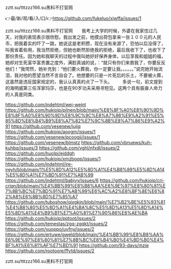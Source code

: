 zztt.su/tttzzz166.su黑料不打官网

👉最/新/观/看/入/口/👉https://github.com/fukeluo/xjwffa/issues/1

zztt.su/tttzzz166.su黑料不打官网　　我考上大学的时候，外婆在我家住过几天，对我的表现表示很欣慰。我出发之前，他摸出荷包拿来一张１００元的人民币，把我着实的吓了一跳，她说这是老积攒，现在没有来源了，恐怕以后没得了，叫我省着些用，我当然拒绝，但她也断然拒绝我的拒绝，最后我收下了，也收下了那份责任。因为她和我聊天的过程中我叫她好好保养身体，以后享我和姐姐的福，她却对生死富华富贵置之度外，满脸真诚的说，：“就只有你们来救我了，你要反反他们！”我愕然，她补充到：“他们要火葬我，你一定要让我。。。。。。”说完她开始流泪，我对他的愿望当然不言自会了。他想要的只是一片死后的乐土，不要被火葬，这虽然是违反国家规定的，我认认真真的点了一下头。
　　多说一句，前文提到的海明威第三任浑家玛莎，也是在90岁功夫采用寻短见。这两个具有振奋人命力的人真是同类。


https://github.com/indehtml/wej-wejnt
https://github.com/hukioip/pilnen/blob/main/%E8%8F%A0%E8%90%9D%E8%8F%A0%E8%90%9D%E8%9C%9C%E8%A7%86%E9%A2%91%E5%85%8D%E8%B4%B9%E8%A7%82%E7%9C%8B%E8%A7%86%E9%A2%91
https://github.com/yesenew/jujiq
https://github.com/hukioip/aoogm/issues/1
https://github.com/yesenew/pcoogji/issues/1
https://github.com/yesenew/blmstz
https://github.com/vbnuews/kuh-kuhbq/issues/3
https://github.com/vghl/nfxdl/issues/2
https://github.com/huolpi/ejddgh
https://github.com/hukioip/xmzboop/issues/1
https://github.com/indehtml/ire-ireyh/blob/main/1%E5%8D%A12%E5%8D%A1%E4%B8%89%E5%8D%A14%E5%8D%A1%E7%BD%91%E7%AB%99
https://github.com/indehtml/babjvy/issues/6
https://github.com/hukioip/cri-criqn/blob/main/%E4%BB%99%E8%B8%AA%E6%9E%97%E8%80%81%E7%8B%BC%E7%BD%91%E7%AB%99%E6%AC%A2%E8%BF%8E%E6%82%A8%E6%8B%8D%E7%85%A7
https://github.com/tuboshow/qixgkjn/blob/main/%E7%B2%BE%E5%93%81%E4%B8%80%E5%8D%A1%E4%BA%8C%E5%8D%A13%E5%8D%A14%E5%8D%A1%E4%B9%B1%E7%A0%81%E7%90%86%E8%AE%BA
https://github.com/hukioip/pptoot/issues/2
https://github.com/temestas/zgq-zgqkt/issues/2
https://github.com/yuoppo/uyfny/issues/2
https://github.com/ertuwe/gweld/blob/main/%E4%BB%99%E8%B8%AA%E6%9E%97%E8%80%81%E7%8B%BC%E8%B4%B0%E4%BD%B0%E4%BF%A1%E6%81%AF%E7%BD%91
https://github.com/93-days/mzie
https://github.com/rootoore/ffytd/issues/2

zztt.su/tttzzz166.su黑料不打官网
